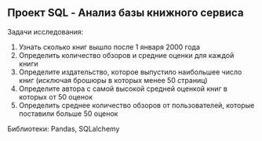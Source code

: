 ## Проект SQL - Анализ базы книжного сервиса

Задачи исследования:

1. Узнать сколько книг вышло после 1 января 2000 года
2. Определить количество обзоров и средние оценки для каждой книги
3. Определите издательство, которое выпустило наибольшее число книг (исключая брошюры в которых менее 50 страниц)
4. Определите автора с самой высокой средней оценкой книг в которых от 50 оценок
5. Определить среднее количество обзоров от пользователей, которые поставили больше 50 оценок

Библиотеки: Pandas, SQLalchemy
